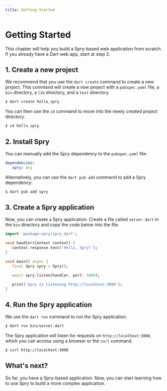 ```yaml
---
title: Getting Started
---
```


# Getting Started

This chapter will help you build a Spry-based web application from scratch. If you already have a Dart web app, start at step 2.

## 1. Create a new project

We recommend that you use the `dart create` command to create a new project. This command will create a new project with a `pubspec.yaml` file, a `bin` directory, a `lib` directory, and a `test` directory.

```bash
$ dart create hello_spry
```

You can then use the `cd` command to move into the newly created project directory.

```bash
$ cd hello_spry
```

## 2. Install Spry

You can manually add the Spry dependency to the `pubspec.yaml` file:

```yaml
dependencies:
   spry: any
```

Alternatively, you can use the `dart pub add` command to add a Spry dependency:

```bash
$ dart pub add spry
```

## 3. Create a Spry application

Now, you can create a Spry application. Create a file called `server.dart` in the `bin` directory and copy the code below into the file.

```dart
import 'package:spry/spry.dart';

void handler(Context context) {
   context.response.text('Hello, Spry!');
}

void main() async {
   final Spry spry = Spry();

   await spry.listen(handler, port: 3000);

   print('Spry is listening http://localhost:3000');
}
```

## 4. Run the Spry application

We use the `dart run` command to run the Spry application.

```bash
$ dart run bin/server.dart
```

The Spry application will listen for requests on `http://localhost:3000`, which you can access using a browser or the `curl` command.

```bash
$ curl http://localhost:3000
```

## What's next?

So far, you have a Spry-based application. Now, you can start learning how to use Spry to build a more complex application.